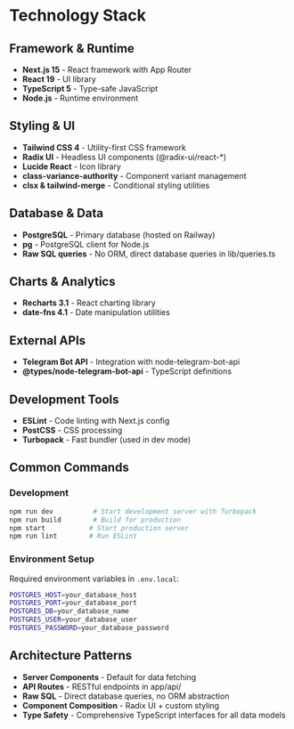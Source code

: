 # Technology Stack

## Framework & Runtime
- **Next.js 15** - React framework with App Router
- **React 19** - UI library
- **TypeScript 5** - Type-safe JavaScript
- **Node.js** - Runtime environment

## Styling & UI
- **Tailwind CSS 4** - Utility-first CSS framework
- **Radix UI** - Headless UI components (@radix-ui/react-*)
- **Lucide React** - Icon library
- **class-variance-authority** - Component variant management
- **clsx & tailwind-merge** - Conditional styling utilities

## Database & Data
- **PostgreSQL** - Primary database (hosted on Railway)
- **pg** - PostgreSQL client for Node.js
- **Raw SQL queries** - No ORM, direct database queries in lib/queries.ts

## Charts & Analytics
- **Recharts 3.1** - React charting library
- **date-fns 4.1** - Date manipulation utilities

## External APIs
- **Telegram Bot API** - Integration with node-telegram-bot-api
- **@types/node-telegram-bot-api** - TypeScript definitions

## Development Tools
- **ESLint** - Code linting with Next.js config
- **PostCSS** - CSS processing
- **Turbopack** - Fast bundler (used in dev mode)

## Common Commands

### Development
```bash
npm run dev          # Start development server with Turbopack
npm run build        # Build for production
npm start           # Start production server
npm run lint        # Run ESLint
```

### Environment Setup
Required environment variables in `.env.local`:
```bash
POSTGRES_HOST=your_database_host
POSTGRES_PORT=your_database_port  
POSTGRES_DB=your_database_name
POSTGRES_USER=your_database_user
POSTGRES_PASSWORD=your_database_password
```

## Architecture Patterns
- **Server Components** - Default for data fetching
- **API Routes** - RESTful endpoints in app/api/
- **Raw SQL** - Direct database queries, no ORM abstraction
- **Component Composition** - Radix UI + custom styling
- **Type Safety** - Comprehensive TypeScript interfaces for all data models